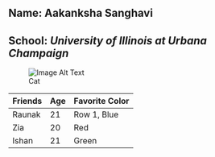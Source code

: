## Name: **Aakanksha Sanghavi**


   ## School: *University of Illinois at Urbana Champaign*

<figure>
  <img src="[image.jpg](https://encrypted-tbn3.gstatic.com/licensed-image?q=tbn:ANd9GcQ5pAUkFjASncLgVEsqVbwyTj0LP1ObO85jakWZEibYYmjHzzQux9-C1zQ2DXiZnAldF_l5_EXyZXQqQf4)https://encrypted-tbn3.gstatic.com/licensed-image?q=tbn:ANd9GcQ5pAUkFjASncLgVEsqVbwyTj0LP1ObO85jakWZEibYYmjHzzQux9-C1zQ2DXiZnAldF_l5_EXyZXQqQf4" alt="Image Alt Text">
  <figcaption>Cat</figcaption>
</figure>

| Friends | Age | Favorite Color |
|----------|----------|----------|
| Raunak | 21 | Row 1, Blue |
| Zia | 20 | Red |
| Ishan | 21 | Green |
